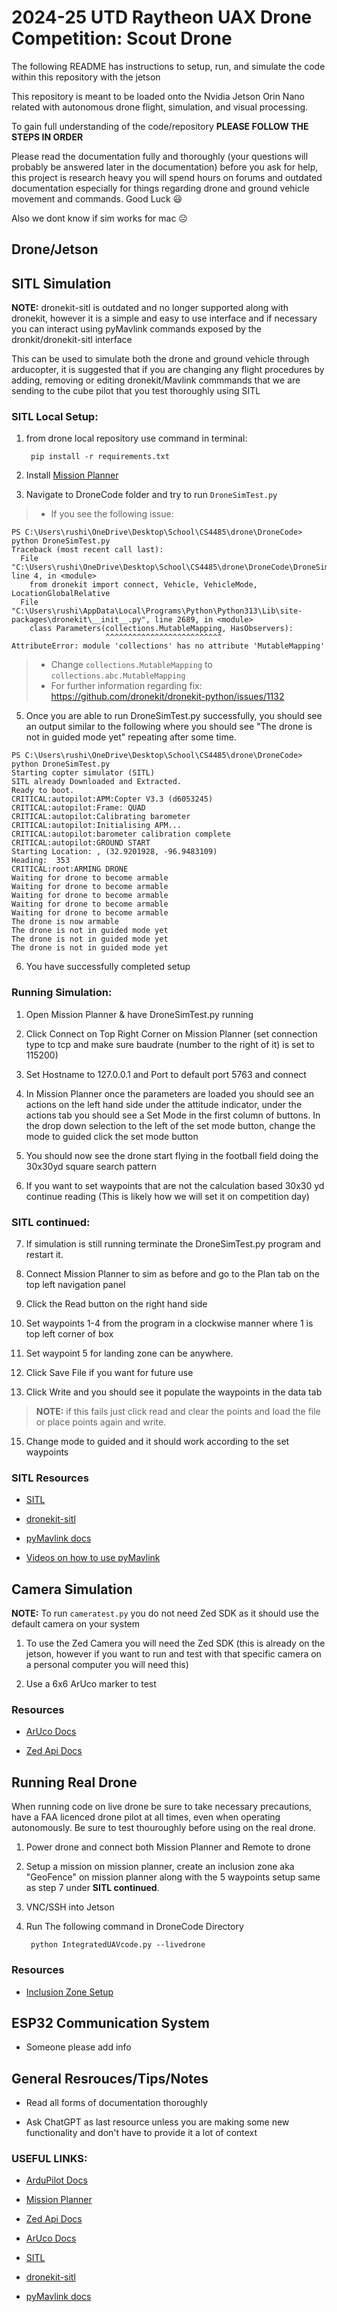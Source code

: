 # 2024-25 UTD Raytheon UAX Drone Competition: Scout Drone

<p>The following README has instructions to setup, run, and simulate the code within this repository with the jetson</p>

<p>This repository is meant to be loaded onto the Nvidia Jetson Orin Nano related with autonomous drone flight, simulation, and visual processing.</p>

<p>

To gain full understanding of the code/repository **PLEASE FOLLOW 
THE STEPS IN ORDER**

Please read the documentation fully and thoroughly (your questions will probably be answered later in the documentation) before you ask for help, this project is research heavy you will spend hours on forums and outdated documentation especially for things regarding drone and ground vehicle movement and commands. Good Luck :smiley:

Also we dont know if sim works for mac :frowning_face:

</p>

<h2> Drone/Jetson</h2>

<h2> SITL Simulation</h2>

<p>

**NOTE:** dronekit-sitl is outdated and no longer supported along with dronekit, however it is a simple and easy to use interface and if necessary you can interact using pyMavlink commands exposed by the dronkit/dronekit-sitl interface

</p>

<p>

This can be used to simulate both the drone and ground vehicle through arducopter, it is suggested that if you are changing any flight procedures by adding, removing or editing dronekit/Mavlink commmands that we are sending to the cube pilot that you test thoroughly using SITL</p>

<h3>SITL Local Setup:</h3>

1. from drone local repository use command in terminal: 

        pip install -r requirements.txt

2. Install [Mission Planner](https://ardupilot.org/planner/docs/mission-planner-installation.html) 

3. Navigate to DroneCode folder and try to run ```DroneSimTest.py```

> - If you see the following issue: 

```
PS C:\Users\rushi\OneDrive\Desktop\School\CS4485\drone\DroneCode> python DroneSimTest.py
Traceback (most recent call last):
  File "C:\Users\rushi\OneDrive\Desktop\School\CS4485\drone\DroneCode\DroneSimTest.py", line 4, in <module>
    from dronekit import connect, Vehicle, VehicleMode, LocationGlobalRelative
  File "C:\Users\rushi\AppData\Local\Programs\Python\Python313\Lib\site-packages\dronekit\__init__.py", line 2689, in <module>
    class Parameters(collections.MutableMapping, HasObservers):
                     ^^^^^^^^^^^^^^^^^^^^^^^^^^
AttributeError: module 'collections' has no attribute 'MutableMapping'
```

> - Change ```collections.MutableMapping``` to ```collections.abc.MutableMapping```
> - For further information regarding fix: https://github.com/dronekit/dronekit-python/issues/1132

5. Once you are able to run DroneSimTest.py successfully, you should see an output similar to the following where you should see "The drone is not in guided mode yet" repeating after some time.

```
PS C:\Users\rushi\OneDrive\Desktop\School\CS4485\drone\DroneCode> python DroneSimTest.py
Starting copter simulator (SITL)
SITL already Downloaded and Extracted.
Ready to boot.
CRITICAL:autopilot:APM:Copter V3.3 (d6053245)
CRITICAL:autopilot:Frame: QUAD
CRITICAL:autopilot:Calibrating barometer
CRITICAL:autopilot:Initialising APM...
CRITICAL:autopilot:barometer calibration complete
CRITICAL:autopilot:GROUND START
Starting Location: , (32.9201928, -96.9483109)
Heading:  353
CRITICAL:root:ARMING DRONE
Waiting for drone to become armable
Waiting for drone to become armable
Waiting for drone to become armable
Waiting for drone to become armable
Waiting for drone to become armable
The drone is now armable
The drone is not in guided mode yet
The drone is not in guided mode yet
The drone is not in guided mode yet
```

6. You have successfully completed setup


<h3>Running Simulation:</h3>

1. Open Mission Planner & have DroneSimTest.py running

2. Click Connect on Top Right Corner on Mission Planner (set connection type to tcp and make sure baudrate (number to the right of it) is set to 115200)

3. Set Hostname to 127.0.0.1 and Port to default port 5763 and connect

4. In Mission Planner once the parameters are loaded you should see an actions on the left hand side under the attitude indicator, under the actions tab you should see a  Set Mode in the first column of buttons. In the drop down selection to the left of the set mode button, change the mode to guided click the set mode button

5. You should now see the drone start flying in the football field doing the 30x30yd square search pattern

6. If you want to set waypoints that are not the calculation based 30x30 yd continue reading (This is likely how we will set it on competition day)

<h3> SITL continued:</h3>

7. If simulation is still running terminate the DroneSimTest.py program and restart it. 

8. Connect Mission Planner to sim as before and go to the Plan tab on the top left navigation panel

10. Click the Read button on the right hand side

11. Set waypoints 1-4 from the program in a clockwise manner where 1 is top left corner of box

12. Set waypoint 5 for landing zone can be anywhere.

13. Click Save File if you want for future use

14. Click Write and you should see it populate the waypoints in the data tab 

> **NOTE:** if this fails just click read and clear the points and load the file or place points again and write. 

15. Change mode to guided and it should work according to the set waypoints

<h3>SITL Resources</h3>

- [SITL](https://ardupilot.org/dev/docs/sitl-simulator-software-in-the-loop.html)

- [dronekit-sitl](https://github.com/dronekit/dronekit-sitl)

- [pyMavlink docs](https://mavlink.io/en/mavgen_python/)

- [Videos on how to use pyMavlink](https://www.youtube.com/watch?v=kecnaxlUiTY&list=PLy9nLDKxDN68cwdt5EznyAul6R8mUSNou)



<h2> Camera Simulation</h2>

<p>

**NOTE:** To run ```cameratest.py``` you do not need Zed SDK as it should use the default camera on your system

</p>

1. To use the Zed Camera you will need the Zed SDK (this is already on the jetson, however if you want to run and test with that specific camera on a personal computer you will need this)

2. Use a 6x6 ArUco marker to test 

<h3>Resources</h3>

- [ArUco Docs](https://docs.opencv.org/4.x/d5/dae/tutorial_aruco_detection.html)

- [Zed Api Docs](https://www.stereolabs.com/docs)


<h2>Running Real Drone</h2>

<p>When running code on live drone be sure to take necessary precautions, have a FAA licenced drone pilot at all times, even when operating autonomously. Be sure to test thouroughly before using on the real drone.</p>

1. Power drone and connect both Mission Planner and Remote to drone

2. Setup a mission on mission planner, create an inclusion zone aka "GeoFence" on mission planner along with the 5 waypoints setup same as step 7 under **SITL continued**.

3. VNC/SSH into Jetson

4. Run The following command in DroneCode Directory

        python IntegratedUAVcode.py --livedrone

<h3>Resources</h3>

- [Inclusion Zone Setup](https://www.youtube.com/watch?v=yhNrtTERnJk)

<h2>ESP32 Communication System</h2>

- Someone please add info

<h2>General Resrouces/Tips/Notes</h2>

- Read all forms of documentation thoroughly

- Ask ChatGPT as last resource unless you are making some new functionality and don't have to provide it a lot of context


<h3>USEFUL LINKS: </h3>

- [ArduPilot Docs](https://ardupilot.org/dev/index.html)

- [Mission Planner](https://ardupilot.org/planner/docs/mission-planner-installation.html)

- [Zed Api Docs](https://www.stereolabs.com/docs)

- [ArUco Docs](https://docs.opencv.org/4.x/d5/dae/tutorial_aruco_detection.html)

- [SITL](https://ardupilot.org/dev/docs/sitl-simulator-software-in-the-loop.html)

- [dronekit-sitl](https://github.com/dronekit/dronekit-sitl)

- [pyMavlink docs](https://mavlink.io/en/mavgen_python/)
